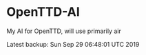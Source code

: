# OpenTTD-AI
My AI for OpenTTD, will use primarily air

Latest backup: Sun Sep 29 06:48:01 UTC 2019
